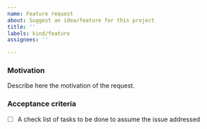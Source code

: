 ```yaml
---
name: Feature request
about: Suggest an idea/feature for this project
title: ''
labels: kind/feature
assignees: ''

---
```


### Motivation
Describe here the motivation of the request.

### Acceptance criteria
- [ ] A check list of tasks to be done to assume the issue addressed
